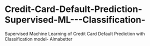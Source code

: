 # Credit-Card-Default-Prediction-Supervised-ML---Classification-
Supervised Machine Learning of Credit Card Default Prediction with Classification model- Almabetter
